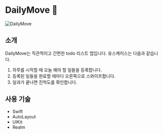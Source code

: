 # DailyMove 📝
![DailyMove](https://user-images.githubusercontent.com/59252754/135387624-62363420-727d-477e-83bf-ea33016903e2.gif)


## 소개
DailyMove는 직관적이고 간편한 todo 리스트 앱입니다.
유스케이스는 다음과 같습니다.

1. 하루를 시작할 때 오늘 해야 할 일들을 등록합니다.
2. 등록된 일들을 완료할 때마다 오른쪽으로 스와이프합니다.
3. 일과가 끝나면 진척도를 확인합니다.


## 사용 기술
* Swift
* AutoLayout
* UIKit
* Realm
